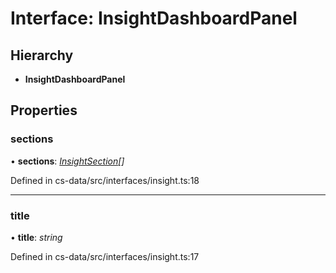# Interface: InsightDashboardPanel

## Hierarchy

* **InsightDashboardPanel**

## Properties

###  sections

• **sections**: *[InsightSection](_cs_data_src_interfaces_insight_.insightsection.md)[]*

Defined in cs-data/src/interfaces/insight.ts:18

___

###  title

• **title**: *string*

Defined in cs-data/src/interfaces/insight.ts:17
